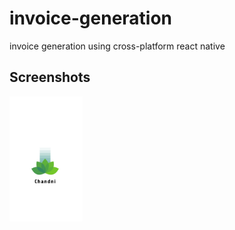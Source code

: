 # invoice-generation
invoice generation using cross-platform react native 
## Screenshots
<img src="screenshots/1.jpg" align="left" height="200" >

